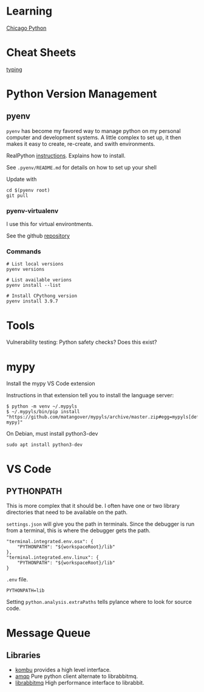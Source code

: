 # Learning

[Chicago Python](https://www.chipy.org)


# Cheat Sheets

[typing](https://mypy.readthedocs.io/en/latest/cheat_sheet_py3.html)


# Python Version Management

## pyenv

`pyenv` has become my favored way to manage python on my personal computer and development systems.
A little complex to set up, it then makes it easy to create, re-create, and swith environments.

RealPython [instructions](https://realpython.com/intro-to-pyenv/).  Explains how to install.

See `.pyenv/README.md` for details on how to set up your shell

Update with

    cd $(pyenv root)
    git pull

### pyenv-virtualenv

I use this for virtual environtments.

See the github [repository](https://github.com/pyenv/pyenv-virtualenv)



### Commands

    # List local versions
    pyenv versions

    # List available verions
    pyenv install --list

    # Install CPythong version
    pyenv install 3.9.7

    



# Tools

Vulnerability testing:  Python safety checks?  Does this exist?

# mypy

Install the mypy VS Code extension

Instructions in that extension tell you to install the language server:

    $ python -m venv ~/.mypyls
    $ ~/.mypyls/bin/pip install "https://github.com/matangover/mypyls/archive/master.zip#egg=mypyls[default-mypy]"

On Debian, must install python3-dev

    sudo apt install python3-dev

# VS Code

## PYTHONPATH

This is more complex that it should be.  I often have one or two library directories that need to be 
available on the path.


`settings.json` will give you the path in terminals.  Since the debugger is run from a terminal, this is where the 
debugger gets the path.

    "terminal.integrated.env.osx": {
        "PYTHONPATH": "${workspaceRoot}/lib"	        
    },
    "terminal.integrated.env.linux": {
        "PYTHONPATH": "${workspaceRoot}/lib"	        
    }

`.env` file.  

    PYTHONPATH=lib


Setting `python.analysis.extraPaths` tells pylance where to look for source code.


# Message Queue

## Libraries
 
 * [kombu](https://docs.celeryq.dev/projects/kombu/en/latest/index.html) provides a high level interface.
 * [amqp](https://pypi.org/project/amqp/) Pure python client alternate to librabbitmq.
 * [librabbitmq](https://pypi.org/project/librabbitmq/) High performance interface to librabbit.

